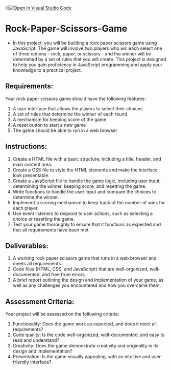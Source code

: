 lll[![Open in Visual Studio Code](https://classroom.github.com/assets/open-in-vscode-718a45dd9cf7e7f842a935f5ebbe5719a5e09af4491e668f4dbf3b35d5cca122.svg)](https://classroom.github.com/online_ide?assignment_repo_id=15235977&assignment_repo_type=AssignmentRepo)
# Rock-Paper-Scissors-Game

- In this project, you will be building a rock paper scissors game using JavaScript. The game will involve two players who will each select one of three options - rock, paper, or scissors - and the winner will be determined by a set of rules that you will create. This project is designed to help you gain proficiency in JavaScript programming and apply your knowledge to a practical project.

## Requirements:
Your rock paper scissors game should have the following features:

1. A user interface that allows the players to select their choices
2. A set of rules that determine the winner of each round
3. A mechanism for keeping score of the game
4. A reset button to start a new game
5. The game should be able to run in a web browser

## Instructions:

1. Create a HTML file with a basic structure, including a title, header, and main content area.
2. Create a CSS file to style the HTML elements and make the interface look presentable.
3. Create a JavaScript file to handle the game logic, including user input, determining the winner, keeping score, and resetting the game.
4. Write functions to handle the user input and compare the choices to determine the winner.
5. Implement a scoring mechanism to keep track of the number of wins for each player.
6. Use event listeners to respond to user actions, such as selecting a choice or resetting the game.
7. Test your game thoroughly to ensure that it functions as expected and that all requirements have been met.

## Deliverables:

1. A working rock paper scissors game that runs in a web browser and meets all requirements.
2. Code files (HTML, CSS, and JavaScript) that are well-organized, well-documented, and free from errors.
3. A brief report outlining the design and implementation of your game, as well as any challenges you encountered and how you overcame them.

## Assessment Criteria:
Your project will be assessed on the following criteria:

1. Functionality: Does the game work as expected, and does it meet all requirements?
2. Code quality: Is the code well-organized, well-documented, and easy to read and understand?
3. Creativity: Does the game demonstrate creativity and originality in its design and implementation?
4. Presentation: Is the game visually appealing, with an intuitive and user-friendly interface?
